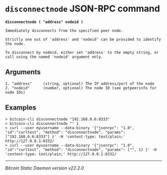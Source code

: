 `disconnectnode` JSON-RPC command
=================================

**`disconnectnode ( "address" nodeid )`**

```
Immediately disconnects from the specified peer node.

Strictly one out of 'address' and 'nodeid' can be provided to identify the node.

To disconnect by nodeid, either set 'address' to the empty string, or call using the named 'nodeid' argument only.
```

Arguments
---------

```
1. "address"     (string, optional) The IP address/port of the node
2. "nodeid"      (number, optional) The node ID (see getpeerinfo for node IDs)
```

Examples
--------

```
> bitcoin-cli disconnectnode "192.168.0.6:8333"
> bitcoin-cli disconnectnode "" 1
> curl --user myusername --data-binary '{"jsonrpc": "1.0", "id":"curltest", "method": "disconnectnode", "params": ["192.168.0.6:8333"] }' -H 'content-type: text/plain;' http://127.0.0.1:8332/
> curl --user myusername --data-binary '{"jsonrpc": "1.0", "id":"curltest", "method": "disconnectnode", "params": ["", 1] }' -H 'content-type: text/plain;' http://127.0.0.1:8332/
```

***

*Bitcoin Static Daemon version v22.2.0*
